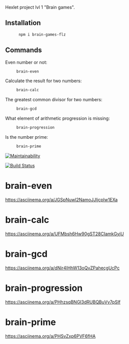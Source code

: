 
Hexlet project lvl 1 "Brain games".

## Installation

  ```sh
        npm i brain-games-flz 
   ```

## Commands
 
   Even number or not:
   ```sh
        brain-even 
   ```
   Calculate the result for two numbers:
   ```sh     
        brain-calc
   ```     

   The greatest common divisor for two numbers:
   ```sh
        brain-gcd
   ```     

   What element of arithmetic progression is missing:
   ```sh
        brain-progression
   ```     

   Is the number prime:
   ```sh
        brain-prime 
   ```     

[![Maintainability](https://api.codeclimate.com/v1/badges/4a80466527da7cc3aff9/maintainability)](https://codeclimate.com/github/floydezus/project-lvl1-s486/maintainability)

[![Build Status](https://travis-ci.org/floydezus/project-lvl1-s486.svg?branch=master)](https://travis-ci.org/floydezus/project-lvl1-s486)

# brain-even
https://asciinema.org/a/JGSpNuwl2NamoJJljcplw1EXa

# brain-calc
https://asciinema.org/a/UFMbsh6Hw90gST28CIamkGyjU

# brain-gcd
https://asciinema.org/a/dNir4IHhW13oQvZPahecgUcPc

# brain-progression
https://asciinema.org/a/PHhzsqBNGI3dRUBQBuVv7pSIf

# brain-prime
https://asciinema.org/a/PHSvZxp6PVF6fHA
